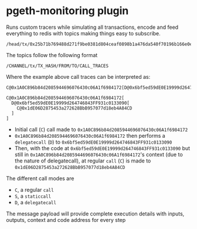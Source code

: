 # pgeth-monitoring plugin

Runs custom tracers while simulating all transactions, encode and feed everything to redis with topics making things easy to subscribe.

```
/head/tx/0x25b71b769488d271f9be0381d804ceaf0898b1a476da540f70196b166e0e1017/0x94232B820E820750B391C585D4456D87Db6512Bd/0x1A0C896b84d2085944696076430c06A1f6984172/C@0x1A0C896b84d2085944696076430c06A1f6984172[D@0x6bf5ed59dE0E19999d264746843FF931c0133090[C@0x1dE06D2875453a272628BbB957077d18eb4A84CD]]
```

The topics follow the following format

```
/CHANNEL/tx/TX_HASH/FROM/TO/CALL_TRACES
```

Where the example above call traces can be interpreted as:

```
C@0x1A0C896b84d2085944696076430c06A1f6984172[D@0x6bf5ed59dE0E19999d264746843FF931c0133090[C@0x1dE06D2875453a272628BbB957077d18eb4A84CD]]

C@0x1A0C896b84d2085944696076430c06A1f6984172[
  D@0x6bf5ed59dE0E19999d264746843FF931c0133090[
    C@0x1dE06D2875453a272628BbB957077d18eb4A84CD
  ]
]
```

- Initial call (`C`) call made to `0x1A0C896b84d2085944696076430c06A1f6984172`
- `0x1A0C896b84d2085944696076430c06A1f6984172` then performs a `delegatecall` (`D`) to `0x6bf5ed59dE0E19999d264746843FF931c0133090`
- Then, with the code at `0x6bf5ed59dE0E19999d264746843FF931c0133090` but still in `0x1A0C896b84d2085944696076430c06A1f6984172`'s context (due to the nature of delegatecall), at regular `call` (`C`) is made to `0x1dE06D2875453a272628BbB957077d18eb4A84CD`

The different call modes are 

- `C`, a regular `call`
- `S`, a `staticcall`
- `D`, a `delegatecall`

The message payload will provide complete execution details with inputs, outputs, context and code address for every step
